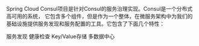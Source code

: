 
Spring Cloud Consul项目是针对Consul的服务治理实现。Consul是一个分布式高可用的系统，
它包含多个组件，但是作为一个整体，在微服务架构中为我们的基础设施提供服务发现和服务配置的工具。它包含了下面几个特性：

服务发现
健康检查
Key/Value存储
多数据中心